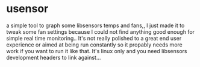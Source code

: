 # usensor

a simple tool to graph some libsensors temps and fans,, I just made it to tweak some fan settings because I could not find anything good enough for simple real time monitoring.. It's not really polished to a great end user experience or aimed at being run constantly so it propably needs more work if you want to run it like that.
It's linux only and you need libsensors development headers to link against...
